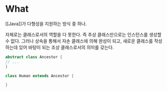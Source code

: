 # What

[[Java]]가 다형성을 지원하는 방식 중 하나. 

자체로는 클래스로서의 역할을 다 못한다. 즉 추상 클래스만으로는 인스턴스를 생성할 수 없다. 그러나 상속을 통해서 자손 클래스에 의해 완성이 되고, 새로운 클래스를 작성하는데 있어 바탕이 되는 조상 클래스로서의 의미를 갖는다.

```java
abstract class Ancestor {
// ... 
}

class Human extends Ancestor {

}
```
